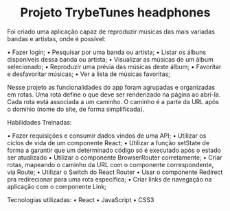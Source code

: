 <h1 align="center">Projeto TrybeTunes headphones </h1>


Foi criado uma aplicação capaz de reproduzir músicas das mais variadas bandas e artistas, onde é possível:

• Fazer login;
• Pesquisar por uma banda ou artista;
• Listar os álbuns disponíveis dessa banda ou artista;
• Visualizar as músicas de um álbum selecionado;
• Reproduzir uma prévia das músicas deste álbum;
• Favoritar e desfavoritar músicas;
• Ver a lista de músicas favoritas;

Nesse projeto as funcionalidades do app foram agrupadas e organizadas em rotas. Uma rota define o que deve ser renderizado na página ao abrí-la. Cada rota está associada a um caminho. O caminho é a parte da URL após o domínio (nome do site, de forma simplificada). 

Habilidades Treinadas: 

• Fazer requisições e consumir dados vindos de uma API;
• Utilizar os ciclos de vida de um componente React;
• Utilizar a função setState de forma a garantir que um determinado código só é executado após o estado ser atualizado
• Utilizar o componente BrowserRouter corretamente;
• Criar rotas, mapeando o caminho da URL com o componente correspondente, via Route;
• Utilizar o Switch do React Router
• Usar o componente Redirect pra redirecionar para uma rota específica;
• Criar links de navegação na aplicação com o componente Link;

Tecnologias utilizadas:
• React
• JavaScript
• CSS3
